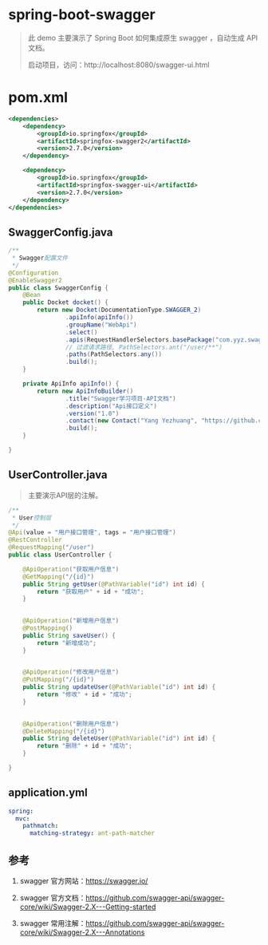 # spring-boot-swagger

> 此 demo 主要演示了 Spring Boot 如何集成原生 swagger ，自动生成 API 文档。
>
> 启动项目，访问：http://localhost:8080/swagger-ui.html

# pom.xml

```xml
<dependencies>
    <dependency>
        <groupId>io.springfox</groupId>
        <artifactId>springfox-swagger2</artifactId>
        <version>2.7.0</version>
    </dependency>

    <dependency>
        <groupId>io.springfox</groupId>
        <artifactId>springfox-swagger-ui</artifactId>
        <version>2.7.0</version>
    </dependency>
</dependencies>
```

## SwaggerConfig.java

```java
/**
 * Swagger配置文件
 */
@Configuration
@EnableSwagger2
public class SwaggerConfig {
    @Bean
    public Docket docket() {
        return new Docket(DocumentationType.SWAGGER_2)
                .apiInfo(apiInfo())
                .groupName("WebApi")
                .select()
                .apis(RequestHandlerSelectors.basePackage("com.yyz.swagger.controller"))
                // 过滤请求路径, PathSelectors.ant("/user/**")
                .paths(PathSelectors.any())
                .build();
    }

    private ApiInfo apiInfo() {
        return new ApiInfoBuilder()
                .title("Swagger学习项目-API文档")
                .description("Api接口定义")
                .version("1.0")
                .contact(new Contact("Yang Yezhuang", "https://github.com/yangyezhuang", "123456@qq.com"))
                .build();
    }

}
```

## UserController.java

> 主要演示API层的注解。

```java
/**
 * User控制层
 */
@Api(value = "用户接口管理", tags = "用户接口管理")
@RestController
@RequestMapping("/user")
public class UserController {

    @ApiOperation("获取用户信息")
    @GetMapping("/{id}")
    public String getUser(@PathVariable("id") int id) {
        return "获取用户" + id + "成功";
    }

    
    @ApiOperation("新增用户信息")
    @PostMapping()
    public String saveUser() {
        return "新增成功";
    }

    
    @ApiOperation("修改用户信息")
    @PutMapping("/{id}")
    public String updateUser(@PathVariable("id") int id) {
        return "修改" + id + "成功";
    }

    
    @ApiOperation("删除用户信息")
    @DeleteMapping("/{id}")
    public String deleteUser(@PathVariable("id") int id) {
        return "删除" + id + "成功";
    }

}
```

## application.yml

```yaml
spring:
  mvc:
    pathmatch:
      matching-strategy: ant-path-matcher
```

## 参考

1. swagger 官方网站：https://swagger.io/

2. swagger 官方文档：https://github.com/swagger-api/swagger-core/wiki/Swagger-2.X---Getting-started

3. swagger 常用注解：https://github.com/swagger-api/swagger-core/wiki/Swagger-2.X---Annotations